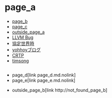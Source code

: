 # page_a
- [page_b](page_b.md.nolink)
- [page_c](page_c.md.nolink)
- [outside_page_a](http://そんなページはないA)
- [LLVM Bug](https://llvm.org/bugs/show_bug.cgi?id=16654)
- [協定世界時](https://ja.wikipedia.org/wiki/協定世界時)
- [yohhoyブログ](http://d.hatena.ne.jp/yohhoy/20120623/p1 )
- [CRTP](https://ja.wikibooks.org/wiki/More_C%2B%2B_Idioms/%E5%A5%87%E5%A6%99%E3%81%AB%E5%86%8D%E5%B8%B0%E3%81%97%E3%81%9F%E3%83%86%E3%83%B3%E3%83%97%E3%83%AC%E3%83%BC%E3%83%88%E3%83%91%E3%82%BF%E3%83%BC%E3%83%B3(Curiously_Recurring_Template_Pattern))
- [timsong](https://timsong-cpp.github.io/cppwp/n4659/)


```cpp
```
* page_d[link page_d.md.nolink]
* page_e[link page_e.md.nolink]
- outside_page_b[link http://not_found_page_b]

